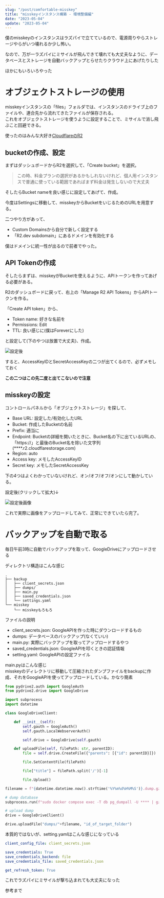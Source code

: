 ```yaml
---
slug: "/post/comfortable-misskey"
title: "misskeyインスタンス構築 - 環境整備編"
date: "2023-05-04"
update: "2023-05-04"
---
```


僕のmisskeyのインスタンスはラズパイで立てているので、電源周りやらストレージやらがいつ壊れるか少し怖い。

なので、万が一ラズパイにミサイルが飛んできて壊れても大丈夫なように、データベースとストレージを自動バックアップとらせたりクラウド上にあげたりした

ほかにもいろいろやった

# オブジェクトストレージの使用
misskeyインスタンスの「files」フォルダでは、インスタンスのドライブ上のファイルや、連合先から流れてきたファイルが保存される。  
これをオブジェクトストレージを使うように設定することで、ミサイルで消し飛ぶこと回避できる。

使ったのはみんな大好き[CloudflareのR2](https://www.cloudflare.com/ja-jp/products/r2/)


## bucketの作成、設定
まずはダッシュボードからR2を選択して、「Create bucket」を選択。

> この時、料金プランの選択があるかもしれないけれど、個人用インスタンスで普通に使っている範囲であればまず料金は発生しないので大丈夫

そしたらBucket nameを良い感じに設定してあげて、作成。

今度はSettingsに移動して、misskeyからBucketをいじるためのURLを用意する。

二つやり方があって、

- Custom Domainsから自分で新しく設定する
- 「R2.dev subdomain」にあるドメインを有効化する

僕はドメインに統一性が出るので前者でやった。

## API Tokenの作成
そしたらまずは、misskeyがBucketを使えるように、APIトークンを作ってあげる必要がある。

R2のダッシュボードに戻って、右上の「Manage R2 API Tokens」からAPIトークンを作る。

「Create API token」から、

- Token name: 好きな名前を
- Permissions: Edit
- TTL: 良い感じに(僕はForeverにした)

と設定して(下のやつは放置で大丈夫)、作成。

![設定後](/posts/comfortable_misskey/image1.png)

すると、AccessKeyIDとSecretAccessKeyの二つが出てくるので、必ずメモしておく

**この二つはこの先二度と出てこないので注意**

## misskeyの設定
コントロールパネルから「オブジェクトストレージ」を探して、

- Base URL: 設定した/有効化したURL
- Bucket: 作成したBucketの名前
- Prefix: 適当に
- Endpoint: Bucketの詳細を開いたときに、Bucket名の下に出ているURLの、「https://」と最後のBucket名を除いた文字列(\*\*\*\*.r2.cloudflarestorage.com)
- Region: auto
- Access key: メモしたAccessKeyID
- Secret key: メモしたSecretAccessKey

下の4つはよくわかっていないけれど、オン/オフ/オフ/オンにして動かしている。

設定後(クリックして拡大)↓

![設定後画像](/posts/comfortable_misskey/image2.png)

これで実際に画像をアップロードしてみて、正常にできていたら完了。  

# バックアップを自動で取る

毎日午前3時に自動でバックアップを取って、GoogleDriveにアップロードさせる

ディレクトリ構造はこんな感じ

```
.
├── backup
│   ├── client_secrets.json
│   ├── dumps/
│   ├── main.py
│   ├── saved_credentials.json
│   └── settings.yaml
└── misskey
    └── misskeyもろもろ
```

ファイルの説明
- client_secrets.json: GoogleAPIを作った時にダウンロードするもの
- dumps: データベースのバックアップ(なくていい)
- main.py: 実際にバックアップを取ってアップロードするやつ
- saved_credentials.json: GoogleAPIを叩くときの認証情報
- setting.yaml: GoogleAPIの設定ファイル

main.pyはこんな感じ  
misskeyのディレクトリに移動して圧縮されたダンプファイルをbackupに作成、それをGoogleAPIを使ってアップロードしている。かなり簡素

```python
from pydrive2.auth import GoogleAuth
from pydrive2.drive import GoogleDrive

import subprocess
import datetime

class GoogleDriveClient:

    def __init__(self):
        self.gauth = GoogleAuth()
        self.gauth.LocalWebserverAuth()

        self.drive = GoogleDrive(self.gauth)

    def uploadFile(self, filePath: str, parentID):
        file = self.drive.CreateFile({"parents": [{"id": parentID}]})

        file.SetContentFile(filePath)

        file["title"] = filePath.split('/')[-1]

        file.Upload()

filename = f"{datetime.datetime.now().strftime('%Y%m%d%H%M%S')}.dump.gz"

# dump database
subprocess.run(f"sudo docker compose exec -T db pg_dumpall -U **** | gzip -c > ../backup/dumps/{filename}", shell=True, cwd=r"../misskey")

# upload dump
drive = GoogleDriveClient()

drive.uploadFile("dumps/"+filename, "id_of_target_folder")
```

本質的ではないが、setting.yamlはこんな感じになっている

```yaml
client_config_file: client_secrets.json

save_credentials: True
save_credentials_backend: file
save_credentials_file: saved_credentials.json

get_refresh_token: True
```

これでラズパイにミサイルが撃ち込まれても大丈夫になった

参考まで